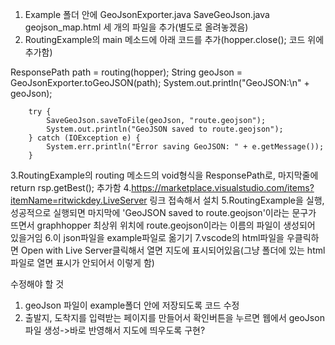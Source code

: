 1. Example 폴더 안에 GeoJsonExporter.java SaveGeoJson.java geojson_map.html 세 개의 파일을 추가(별도로 올려놓겠음)
2. RoutingExample의 main 메소드에 아래 코드를 추가(hopper.close(); 코드 위에 추가함)

ResponsePath path = routing(hopper);
        String geoJson = GeoJsonExporter.toGeoJSON(path);
        System.out.println("GeoJSON:\n" + geoJson);

        try {
            SaveGeoJson.saveToFile(geoJson, "route.geojson");
            System.out.println("GeoJSON saved to route.geojson");
        } catch (IOException e) {
            System.err.println("Error saving GeoJSON: " + e.getMessage());
        }

3.RoutingExample의 routing 메소드의 void형식을 ResponsePath로, 마지막줄에 return rsp.getBest(); 추가함
4.https://marketplace.visualstudio.com/items?itemName=ritwickdey.LiveServer 링크 접속해서 설치
5.RoutingExample을 실행, 성공적으로 실행되면 마지막에 'GeoJSON saved to route.geojson'이라는 문구가 뜨면서 graphhopper 최상위 위치에 route.geojson이라는 이름의 파일이 생성되어 있을거임
6.이 json파일을 example파일로 옮기기
7.vscode의 html파일을 우클릭하면 Open with Live Server클릭해서 열면 지도에 표시되어있음(그냥 폴더에 있는 html파일로 열면 표시가 안되어서 이렇게 함)

수정해야 할 것
1. geoJson 파일이 example폴더 안에 저장되도록 코드 수정
2. 출발지, 도착지를 입력받는 페이지를 만들어서 확인버튼을 누르면 웹에서 geoJson 파일 생성->바로 반영해서 지도에 띄우도록 구현?
